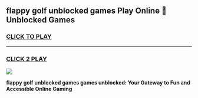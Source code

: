 
## flappy golf unblocked games Play Online 👋 Unblocked Games
<h3>
<a href="https://premium.freeplayer.one?title=flappy_golf_unblocked_games&ref=19F">CLICK TO PLAY</a></h3>
<hr>

<h3>
<a href="https://premium.freeplayer.one?title=flappy_golf_unblocked_games&ref=19F">CLICK 2 PLAY</a>
  
</h3>

<a href="https://premium.freeplayer.one?title=flappy_golf_unblocked_games&ref=19F"><img src="https://clearcache.store/games.png"></a>


**flappy golf unblocked games games unblocked: Your Gateway to Fun and Accessible Online Gaming**
